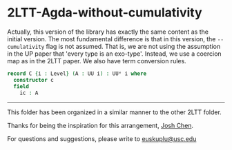# 2LTT-Agda-without-cumulativity

Actually, this version of the library has exactly the same content as the initial version. 
The most fundamental difference is that in this version, the `--cumulativity` flag is not assumed. 
That is, we are not using the assumption in the UP paper that 'every type is an exo-type'. 
Instead, we use a coercion map as in the 2LTT paper. We also have term conversion rules.

```agda
record C {i : Level} (A : UU i) : UUᵉ i where
  constructor c
  field
    ic : A
```

---
This folder has been organized in a similar manner to the other 2LTT folder.

Thanks for being the inspiration for this arrangement, [Josh Chen](https://joshchen.io/).

For questions and suggestions, please write to euskuplu@usc.edu
